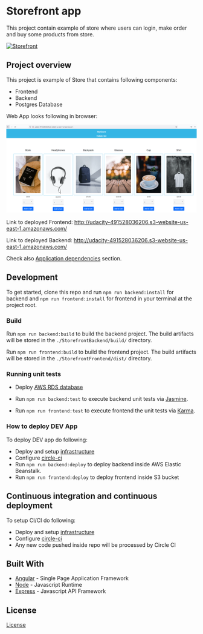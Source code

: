 # Storefront app
This project contain example of store where users can login, make order and buy some products from store.

[![Storefront](https://circleci.com/gh/danomisik/Storefront.svg?style=svg)](https://github.com/danomisik/Storefront)


## Project overview

This project is example of Store that contains following components:

- Frontend
- Backend
- Postgres Database

Web App looks following in browser:

![Web App opened in browser](/docs/images/frontend-browser.PNG)

Link to deployed Frontend: <http://udacity-491528036206.s3-website-us-east-1.amazonaws.com/>

Link to deployed Backend: <http://udacity-491528036206.s3-website-us-east-1.amazonaws.com/>

Check also [Application dependencies](docs/Application_dependencies.md#application-dependencies) section.


## Development

To get started, clone this repo and run `npm run backend:install` for backend and `npm run frontend:install` for frontend in your terminal at the project root.

### Build

Run `npm run backend:build` to build the  backend project. The build artifacts will be stored in the `./StorefrontBackend/build/` directory.

Run `npm run frontend:build` to build the  frontend project. The build artifacts will be stored in the `./StorefrontFrontend/dist/` directory.

### Running unit tests

- Deploy [AWS RDS database](docs/Infrastructure_description.md#aws-rds)

- Run `npm run backend:test` to execute backend  unit tests via [Jasmine](https://jasmine.github.io/).

- Run `npm run frontend:test` to execute frontend the unit tests via [Karma](https://karma-runner.github.io).

### How to deploy DEV App

To deploy DEV app do following:

- Deploy and setup [infrastructure](docs/Infrastructure_description.md#infrastructure-description)
- Configure [circle-ci](docs/Pipeline_description.md#pipeline-description)
- Run `npm run backend:deploy` to deploy backend inside AWS Elastic Beanstalk.
- Run `npm run frontend:deploy` to deploy frontend inside S3 bucket


## Continuous integration and continuous deployment

To setup CI/CI do following:

- Deploy and setup [infrastructure](docs/Infrastructure_description.md#infrastructure-description)
- Configure [circle-ci](docs/Pipeline_description.md#pipeline-description)
- Any new code pushed inside repo will be processed by Circle CI


## Built With

- [Angular](https://angular.io/) - Single Page Application Framework
- [Node](https://nodejs.org) - Javascript Runtime
- [Express](https://expressjs.com/) - Javascript API Framework


## License

[License](LICENSE.txt)